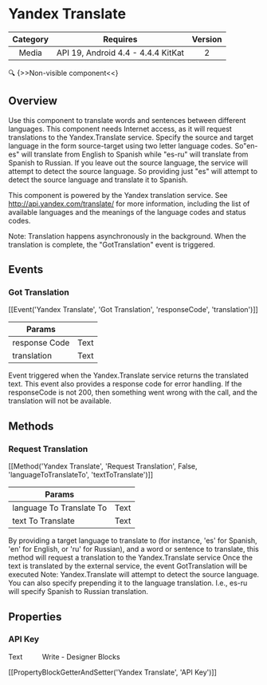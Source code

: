 # Yandex Translate

| Category | Requires | Version |
|:--------:|:-------:|:--------:|
|Media|API 19, Android 4.4 - 4.4.4 KitKat|2|

:mag: {>>Non-visible component<<}

## Overview

Use this component to translate words and sentences between different languages. This component needs Internet access, as it will request translations to the Yandex.Translate service. Specify the source and target language in the form source-target using two letter language codes. So"en-es" will translate from English to Spanish while "es-ru" will translate from Spanish to Russian. If you leave out the source language, the service will attempt to detect the source language. So providing just "es" will attempt to detect the source language and translate it to Spanish.

 This component is powered by the Yandex translation service. See http://api.yandex.com/translate/ for more information, including the list of available languages and the meanings of the language codes and status codes. 

Note: Translation happens asynchronously in the background. When the translation is complete, the "GotTranslation" event is triggered.

## Events

### Got Translation

[[Event('Yandex Translate', 'Got Translation', 'responseCode', 'translation')]]

| Params | []() |
|--------|------|
|response Code|Text|
|translation|Text|


Event triggered when the Yandex.Translate service returns the translated text. This event also provides a response code for error handling. If the responseCode is not 200, then something went wrong with the call, and the translation will not be available.

## Methods

### Request Translation

[[Method('Yandex Translate', 'Request Translation', False, 'languageToTranslateTo', 'textToTranslate')]]

| Params | []() |
|--------|------|
|language To Translate To|Text|
|text To Translate|Text|


By providing a target language to translate to (for instance, 'es' for Spanish, 'en' for English, or 'ru' for Russian), and a word or sentence to translate, this method will request a translation to the Yandex.Translate service
Once the text is translated by the external service, the event GotTranslation will be executed
Note: Yandex.Translate will attempt to detect the source language. You can also specify prepending it to the language translation. I.e., es-ru will specify Spanish to Russian translation.

## Properties

### API Key

<span class="chip chip-text">Text</span>&nbsp;&nbsp;&nbsp;&nbsp;&nbsp;&nbsp;&nbsp;&nbsp;&nbsp;&nbsp;<span class="chip chip-rw">Write</span> - <span class="chip chip-bd">Designer</span> <span class="chip chip-bd">Blocks</span> 

[[PropertyBlockGetterAndSetter('Yandex Translate', 'API Key')]]